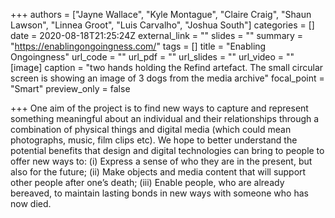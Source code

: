 +++
authors = ["Jayne Wallace", "Kyle Montague", "Claire Craig", "Shaun Lawson", "Linnea Groot", "Luis Carvalho", "Joshua South"]
categories = []
date = 2020-08-18T21:25:24Z
external_link = ""
slides = ""
summary = "https://enablingongoingness.com/"
tags = []
title = "Enabling Ongoingness"
url_code = ""
url_pdf = ""
url_slides = ""
url_video = ""
[image]
caption = "two hands holding the Refind artefact. The small circular screen is showing an image of 3 dogs from the media archive"
focal_point = "Smart"
preview_only = false

+++
One aim of the project is to find new ways to capture and represent something meaningful about an individual and their relationships through a combination of physical things and digital media (which could mean photographs, music, film clips etc). We hope to better understand the potential benefits that design and digital technologies can bring to people to offer new ways to: (i) Express a sense of who they are in the present, but also for the future; (ii) Make objects and media content that will support other people after one’s death; (iii) Enable people, who are already bereaved, to maintain lasting bonds in new ways with someone who has now died.